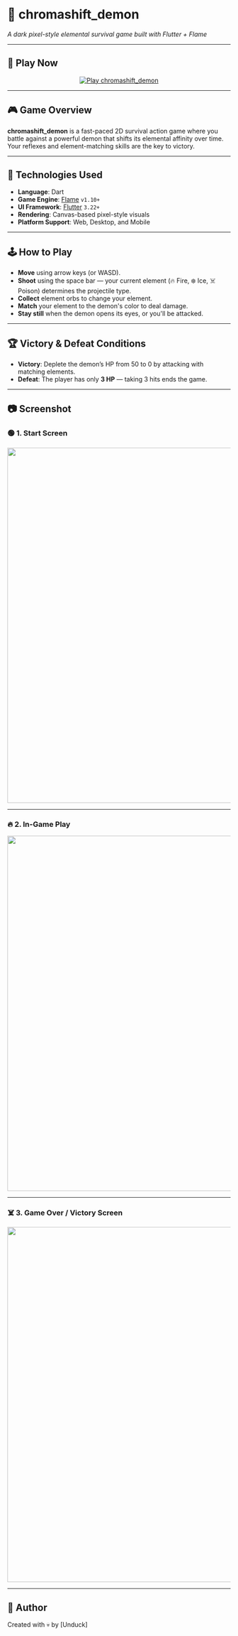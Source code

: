 # 👹 chromashift_demon

_A dark pixel-style elemental survival game built with Flutter + Flame_

---

## 🔗 Play Now

<p align="center">
  <a href="https://chromashift-demon.firebaseapp.com/" target="_blank">
    <img src="https://img.shields.io/badge/Play%20Now-chromashift__demon-red?style=for-the-badge&logo=google-chrome&logoColor=white" alt="Play chromashift_demon" />
  </a>
</p>

---

## 🎮 Game Overview

**chromashift_demon** is a fast-paced 2D survival action game where you battle against a powerful demon that shifts its elemental affinity over time. Your reflexes and element-matching skills are the key to victory.

---

## 🧪 Technologies Used

- **Language**: Dart
- **Game Engine**: [Flame](https://flame-engine.org/) `v1.10+`
- **UI Framework**: [Flutter](https://flutter.dev/) `3.22+`
- **Rendering**: Canvas-based pixel-style visuals
- **Platform Support**: Web, Desktop, and Mobile

---

## 🕹️ How to Play

- **Move** using arrow keys (or WASD).
- **Shoot** using the space bar — your current element (🔥 Fire, ❄️ Ice, ☠️ Poison) determines the projectile type.
- **Collect** element orbs to change your element.
- **Match** your element to the demon's color to deal damage.
- **Stay still** when the demon opens its eyes, or you'll be attacked.

---

## 🏆 Victory & Defeat Conditions

- **Victory**: Deplete the demon’s HP from 50 to 0 by attacking with matching elements.
- **Defeat**: The player has only **3 HP** — taking 3 hits ends the game.

---

## 📷 Screenshot

### 🟢 1. Start Screen

<img src="https://github.com/user-attachments/assets/ee98cc67-d237-46b3-a17c-fb2a9f22b9a3" width="800" />

---

### 🔥 2. In-Game Play

<img src="https://github.com/user-attachments/assets/26537139-e59b-4270-a75d-31fe8031a7d7" width="800" />

---

### ☠️ 3. Game Over / Victory Screen

<img src="https://github.com/user-attachments/assets/5ead9747-cb51-429f-a34d-119a86ed08ea" width="800" />

---

## 💬 Author

Created with 💀 by [Unduck]
